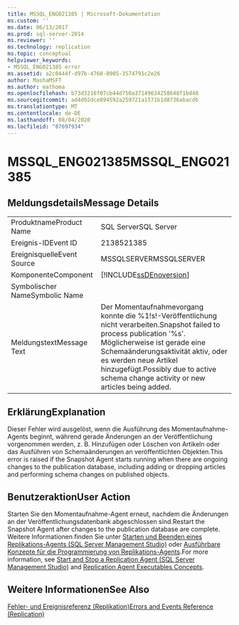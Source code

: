 ```yaml
---
title: MSSQL_ENG021385 | Microsoft-Dokumentation
ms.custom: ''
ms.date: 06/13/2017
ms.prod: sql-server-2014
ms.reviewer: ''
ms.technology: replication
ms.topic: conceptual
helpviewer_keywords:
- MSSQL_ENG021385 error
ms.assetid: a2c0444f-d97b-4760-8905-3574791c2e26
author: MashaMSFT
ms.author: mathoma
ms.openlocfilehash: b73d3216f07cb44d750a37149634258648f1bd48
ms.sourcegitcommit: ad4d92dce894592a259721a1571b1d8736abacdb
ms.translationtype: MT
ms.contentlocale: de-DE
ms.lasthandoff: 08/04/2020
ms.locfileid: "87697934"
---
```

# <a name="mssql_eng021385"></a><span data-ttu-id="f4fb1-102">MSSQL_ENG021385</span><span class="sxs-lookup"><span data-stu-id="f4fb1-102">MSSQL_ENG021385</span></span>
    
## <a name="message-details"></a><span data-ttu-id="f4fb1-103">Meldungsdetails</span><span class="sxs-lookup"><span data-stu-id="f4fb1-103">Message Details</span></span>  
  
|||  
|-|-|  
|<span data-ttu-id="f4fb1-104">Produktname</span><span class="sxs-lookup"><span data-stu-id="f4fb1-104">Product Name</span></span>|<span data-ttu-id="f4fb1-105">SQL Server</span><span class="sxs-lookup"><span data-stu-id="f4fb1-105">SQL Server</span></span>|  
|<span data-ttu-id="f4fb1-106">Ereignis-ID</span><span class="sxs-lookup"><span data-stu-id="f4fb1-106">Event ID</span></span>|<span data-ttu-id="f4fb1-107">21385</span><span class="sxs-lookup"><span data-stu-id="f4fb1-107">21385</span></span>|  
|<span data-ttu-id="f4fb1-108">Ereignisquelle</span><span class="sxs-lookup"><span data-stu-id="f4fb1-108">Event Source</span></span>|<span data-ttu-id="f4fb1-109">MSSQLSERVER</span><span class="sxs-lookup"><span data-stu-id="f4fb1-109">MSSQLSERVER</span></span>|  
|<span data-ttu-id="f4fb1-110">Komponente</span><span class="sxs-lookup"><span data-stu-id="f4fb1-110">Component</span></span>|[!INCLUDE[ssDEnoversion](../../includes/ssdenoversion-md.md)]|  
|<span data-ttu-id="f4fb1-111">Symbolischer Name</span><span class="sxs-lookup"><span data-stu-id="f4fb1-111">Symbolic Name</span></span>||  
|<span data-ttu-id="f4fb1-112">Meldungstext</span><span class="sxs-lookup"><span data-stu-id="f4fb1-112">Message Text</span></span>|<span data-ttu-id="f4fb1-113">Der Momentaufnahmevorgang konnte die %1!s!-Veröffentlichung nicht verarbeiten.</span><span class="sxs-lookup"><span data-stu-id="f4fb1-113">Snapshot failed to process publication '%s'.</span></span> <span data-ttu-id="f4fb1-114">Möglicherweise ist gerade eine Schemaänderungsaktivität aktiv, oder es werden neue Artikel hinzugefügt.</span><span class="sxs-lookup"><span data-stu-id="f4fb1-114">Possibly due to active schema change activity or new articles being added.</span></span>|  
  
## <a name="explanation"></a><span data-ttu-id="f4fb1-115">Erklärung</span><span class="sxs-lookup"><span data-stu-id="f4fb1-115">Explanation</span></span>  
 <span data-ttu-id="f4fb1-116">Dieser Fehler wird ausgelöst, wenn die Ausführung des Momentaufnahme-Agents beginnt, während gerade Änderungen an der Veröffentlichung vorgenommen werden, z. B. Hinzufügen oder Löschen von Artikeln oder das Ausführen von Schemaänderungen an veröffentlichten Objekten.</span><span class="sxs-lookup"><span data-stu-id="f4fb1-116">This error is raised if the Snapshot Agent starts running when there are ongoing changes to the publication database, including adding or dropping articles and performing schema changes on published objects.</span></span>  
  
## <a name="user-action"></a><span data-ttu-id="f4fb1-117">Benutzeraktion</span><span class="sxs-lookup"><span data-stu-id="f4fb1-117">User Action</span></span>  
 <span data-ttu-id="f4fb1-118">Starten Sie den Momentaufnahme-Agent erneut, nachdem die Änderungen an der Veröffentlichungsdatenbank abgeschlossen sind.</span><span class="sxs-lookup"><span data-stu-id="f4fb1-118">Restart the Snapshot Agent after changes to the publication database are complete.</span></span> <span data-ttu-id="f4fb1-119">Weitere Informationen finden Sie unter [Starten und Beenden eines Replikations-Agents &#40;SQL Server Management Studio&#41;](agents/start-and-stop-a-replication-agent-sql-server-management-studio.md) oder [Ausführbare Konzepte für die Programmierung von Replikations-Agents](concepts/replication-agent-executables-concepts.md).</span><span class="sxs-lookup"><span data-stu-id="f4fb1-119">For more information, see [Start and Stop a Replication Agent &#40;SQL Server Management Studio&#41;](agents/start-and-stop-a-replication-agent-sql-server-management-studio.md) and [Replication Agent Executables Concepts](concepts/replication-agent-executables-concepts.md).</span></span>  
  
## <a name="see-also"></a><span data-ttu-id="f4fb1-120">Weitere Informationen</span><span class="sxs-lookup"><span data-stu-id="f4fb1-120">See Also</span></span>  
 [<span data-ttu-id="f4fb1-121">Fehler- und Ereignisreferenz &#40;Replikation&#41;</span><span class="sxs-lookup"><span data-stu-id="f4fb1-121">Errors and Events Reference &#40;Replication&#41;</span></span>](errors-and-events-reference-replication.md)  
  
  
